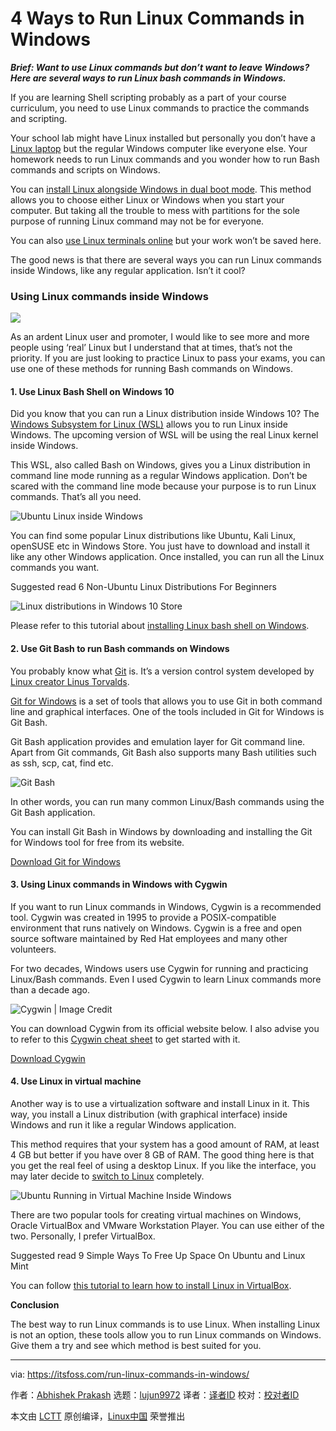 [#]: collector: (lujun9972)
[#]: translator: ( )
[#]: reviewer: ( )
[#]: publisher: ( )
[#]: url: ( )
[#]: subject: (4 Ways to Run Linux Commands in Windows)
[#]: via: (https://itsfoss.com/run-linux-commands-in-windows/)
[#]: author: (Abhishek Prakash https://itsfoss.com/author/abhishek/)

4 Ways to Run Linux Commands in Windows
======

_**Brief: Want to use Linux commands but don’t want to leave Windows? Here are several ways to run Linux bash commands in Windows.**_

If you are learning Shell scripting probably as a part of your course curriculum, you need to use Linux commands to practice the commands and scripting.

Your school lab might have Linux installed but personally you don’t have a [Linux laptop][1] but the regular Windows computer like everyone else. Your homework needs to run Linux commands and you wonder how to run Bash commands and scripts on Windows.

You can [install Linux alongside Windows in dual boot mode][2]. This method allows you to choose either Linux or Windows when you start your computer. But taking all the trouble to mess with partitions for the sole purpose of running Linux command may not be for everyone.

You can also [use Linux terminals online][3] but your work won’t be saved here.

The good news is that there are several ways you can run Linux commands inside Windows, like any regular application. Isn’t it cool?

### Using Linux commands inside Windows

![][4]

As an ardent Linux user and promoter, I would like to see more and more people using ‘real’ Linux but I understand that at times, that’s not the priority. If you are just looking to practice Linux to pass your exams, you can use one of these methods for running Bash commands on Windows.

#### 1\. Use Linux Bash Shell on Windows 10

Did you know that you can run a Linux distribution inside Windows 10? The [Windows Subsystem for Linux (WSL)][5] allows you to run Linux inside Windows. The upcoming version of WSL will be using the real Linux kernel inside Windows.

This WSL, also called Bash on Windows, gives you a Linux distribution in command line mode running as a regular Windows application. Don’t be scared with the command line mode because your purpose is to run Linux commands. That’s all you need.

![Ubuntu Linux inside Windows][6]

You can find some popular Linux distributions like Ubuntu, Kali Linux, openSUSE etc in Windows Store. You just have to download and install it like any other Windows application. Once installed, you can run all the Linux commands you want.

[][7]

Suggested read 6 Non-Ubuntu Linux Distributions For Beginners

![Linux distributions in Windows 10 Store][8]

Please refer to this tutorial about [installing Linux bash shell on Windows][9].

#### 2\. Use Git Bash to run Bash commands on Windows

You probably know what [Git][10] is. It’s a version control system developed by [Linux creator Linus Torvalds][11].

[Git for Windows][12] is a set of tools that allows you to use Git in both command line and graphical interfaces. One of the tools included in Git for Windows is Git Bash.

Git Bash application provides and emulation layer for Git command line. Apart from Git commands, Git Bash also supports many Bash utilities such as ssh, scp, cat, find etc.

![Git Bash][13]

In other words, you can run many common Linux/Bash commands using the Git Bash application.

You can install Git Bash in Windows by downloading and installing the Git for Windows tool for free from its website.

[Download Git for Windows][12]

#### 3\. Using Linux commands in Windows with Cygwin

If you want to run Linux commands in Windows, Cygwin is a recommended tool. Cygwin was created in 1995 to provide a POSIX-compatible environment that runs natively on Windows. Cygwin is a free and open source software maintained by Red Hat employees and many other volunteers.

For two decades, Windows users use Cygwin for running and practicing Linux/Bash commands. Even I used Cygwin to learn Linux commands more than a decade ago.

![Cygwin | Image Credit][14]

You can download Cygwin from its official website below. I also advise you to refer to this [Cygwin cheat sheet][15] to get started with it.

[Download Cygwin][16]

#### 4\. Use Linux in virtual machine

Another way is to use a virtualization software and install Linux in it. This way, you install a Linux distribution (with graphical interface) inside Windows and run it like a regular Windows application.

This method requires that your system has a good amount of RAM, at least 4 GB but better if you have over 8 GB of RAM. The good thing here is that you get the real feel of using a desktop Linux. If you like the interface, you may later decide to [switch to Linux][17] completely.

![Ubuntu Running in Virtual Machine Inside Windows][18]

There are two popular tools for creating virtual machines on Windows, Oracle VirtualBox and VMware Workstation Player. You can use either of the two. Personally, I prefer VirtualBox.

[][19]

Suggested read 9 Simple Ways To Free Up Space On Ubuntu and Linux Mint

You can follow [this tutorial to learn how to install Linux in VirtualBox][20].

**Conclusion**

The best way to run Linux commands is to use Linux. When installing Linux is not an option, these tools allow you to run Linux commands on Windows. Give them a try and see which method is best suited for you.

--------------------------------------------------------------------------------

via: https://itsfoss.com/run-linux-commands-in-windows/

作者：[Abhishek Prakash][a]
选题：[lujun9972][b]
译者：[译者ID](https://github.com/译者ID)
校对：[校对者ID](https://github.com/校对者ID)

本文由 [LCTT](https://github.com/LCTT/TranslateProject) 原创编译，[Linux中国](https://linux.cn/) 荣誉推出

[a]: https://itsfoss.com/author/abhishek/
[b]: https://github.com/lujun9972
[1]: https://itsfoss.com/get-linux-laptops/
[2]: https://itsfoss.com/guide-install-linux-mint-16-dual-boot-windows/
[3]: https://itsfoss.com/online-linux-terminals/
[4]: https://i0.wp.com/itsfoss.com/wp-content/uploads/2019/05/run-linux-commands-in-windows.png?resize=800%2C450&ssl=1
[5]: https://itsfoss.com/bash-on-windows/
[6]: https://i2.wp.com/itsfoss.com/wp-content/uploads/2016/08/install-ubuntu-windows-10-linux-subsystem-10.jpeg?resize=800%2C268&ssl=1
[7]: https://itsfoss.com/non-ubuntu-beginner-linux/
[8]: https://i1.wp.com/itsfoss.com/wp-content/uploads/2016/08/install-ubuntu-windows-10-linux-subsystem-4.jpeg?resize=800%2C632&ssl=1
[9]: https://itsfoss.com/install-bash-on-windows/
[10]: https://itsfoss.com/basic-git-commands-cheat-sheet/
[11]: https://itsfoss.com/linus-torvalds-facts/
[12]: https://gitforwindows.org/
[13]: https://i2.wp.com/itsfoss.com/wp-content/uploads/2019/05/git-bash.png?ssl=1
[14]: https://i1.wp.com/itsfoss.com/wp-content/uploads/2019/05/cygwin-shell.jpg?ssl=1
[15]: http://www.voxforge.org/home/docs/cygwin-cheat-sheet
[16]: https://www.cygwin.com/
[17]: https://itsfoss.com/reasons-switch-linux-windows-xp/
[18]: https://i1.wp.com/itsfoss.com/wp-content/uploads/2019/05/ubuntu-running-in-virtual-machine-inside-windows.jpeg?resize=800%2C450&ssl=1
[19]: https://itsfoss.com/free-up-space-ubuntu-linux/
[20]: https://itsfoss.com/install-linux-in-virtualbox/
